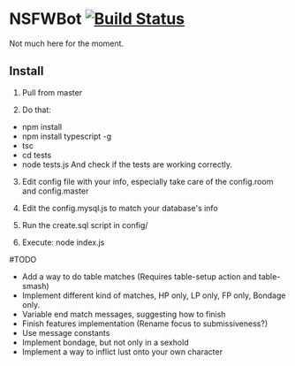 # NSFWBot [![Build Status](https://travis-ci.org/AelithBlanchett/nsfwbot.svg?branch=master)](https://travis-ci.org/AelithBlanchett/nsfwbot)

Not much here for the moment.

## Install
1) Pull from master

2) Do that:
  - npm install
  - npm install typescript -g
  - tsc
  - cd tests
  - node tests.js
And check if the tests are working correctly.

3) Edit config file with your info, especially take care of the config.room and config.master

4) Edit the config.mysql.js to match your database's info

5) Run the create.sql script in config/

4) Execute: node index.js


#TODO

-   Add a way to do table matches (Requires table-setup action and table-smash)
-   Implement different kind of matches, HP only, LP only, FP only, Bondage only.
-   Variable end match messages, suggesting how to finish
-   Finish features implementation (Rename focus to submissiveness?)
-   Use message constants
-   Implement bondage, but not only in a sexhold
-   Implement a way to inflict lust onto your own character


